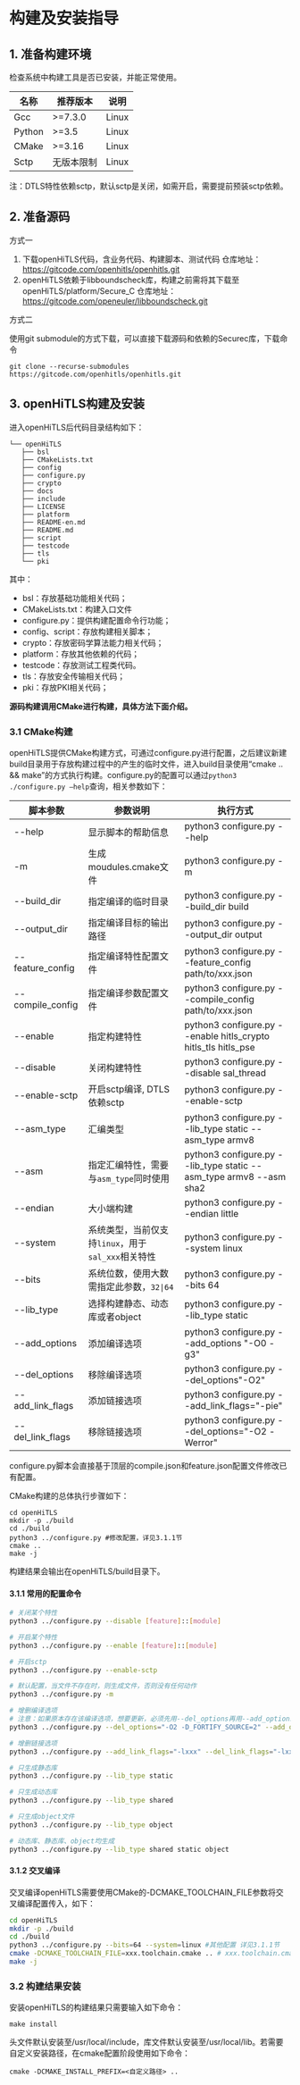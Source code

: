 # 构建及安装指导

## 1. 准备构建环境

检查系统中构建工具是否已安装，并能正常使用。

| **名称** | **推荐版本** | **说明** |
| -------- | ------------ | -------- |
| Gcc        | >=7.3.0       | Linux    |
| Python   | >=3.5          | Linux    |
| CMake    | >=3.16         | Linux    |
| Sctp        | 无版本限制    | Linux    |

注：DTLS特性依赖sctp，默认sctp是关闭，如需开启，需要提前预装sctp依赖。
## 2. 准备源码

方式一

1. 下载openHiTLS代码，含业务代码、构建脚本、测试代码
   仓库地址：https://gitcode.com/openhitls/openhitls.git
2. openHiTLS依赖于libboundscheck库，构建之前需将其下载至openHiTLS/platform/Secure_C
   仓库地址：https://gitcode.com/openeuler/libboundscheck.git

方式二

使用git submodule的方式下载，可以直接下载源码和依赖的Securec库，下载命令

```
git clone --recurse-submodules https://gitcode.com/openhitls/openhitls.git
```

## 3. openHiTLS构建及安装

进入openHiTLS后代码目录结构如下：

```
└── openHiTLS
   ├── bsl
   ├── CMakeLists.txt
   ├── config
   ├── configure.py
   ├── crypto
   ├── docs
   ├── include
   ├── LICENSE
   ├── platform
   ├── README-en.md
   ├── README.md
   ├── script
   ├── testcode
   ├── tls
   └── pki
```

其中：

- bsl：存放基础功能相关代码；
- CMakeLists.txt：构建入口文件
- configure.py：提供构建配置命令行功能；
- config、script：存放构建相关脚本；
- crypto：存放密码学算法能力相关代码；
- platform：存放其他依赖的代码；
- testcode：存放测试工程类代码。
- tls：存放安全传输相关代码；
- pki：存放PKI相关代码；

**源码构建调用CMake进行构建，具体方法下面介绍。**

### 3.1 CMake构建

openHiTLS提供CMake构建方式，可通过configure.py进行配置，之后建议新建build目录用于存放构建过程中的产生的临时文件，进入build目录使用“cmake .. && make”的方式执行构建。configure.py的配置可以通过`python3 ./configure.py –help`查询，相关参数如下：

| **脚本参数** | **参数说明** | **执行方式** |
| ------------- | ------------ | ---------------- |
|--help           |显示脚本的帮助信息|python3 configure.py --help|
|-m                |生成moudules.cmake文件|python3 configure.py -m|
|--build_dir    |指定编译的临时目录|python3 configure.py --build_dir build|
|--output_dir |指定编译目标的输出路径|python3 configure.py --output_dir output|
|--feature_config|指定编译特性配置文件|python3 configure.py --feature_config path/to/xxx.json|
|--compile_config|指定编译参数配置文件|python3 configure.py --compile_config path/to/xxx.json|
|--enable|指定构建特性|python3 configure.py --enable hitls_crypto hitls_tls hitls_pse|
|--disable|关闭构建特性|python3 configure.py --disable sal_thread |
|--enable-sctp|开启sctp编译, DTLS依赖sctp|python3 configure.py --enable-sctp|
|--asm_type|汇编类型|python3 configure.py --lib_type  static --asm_type armv8|
|--asm|指定汇编特性，需要与`asm_type`同时使用|python3 configure.py --lib_type  static --asm_type armv8 --asm sha2|
|--endian|大小端构建|python3 configure.py --endian little|
|--system|系统类型，当前仅支持`linux`，用于`sal_xxx`相关特性|python3 configure.py --system linux|
|--bits|系统位数，使用大数需指定此参数，`32\|64`|python3 configure.py --bits 64|
|--lib_type|选择构建静态、动态库或者object|python3 configure.py --lib_type  static|
|--add_options|添加编译选项|python3 configure.py --add_options "-O0 -g3"|
|--del_options|移除编译选项|python3 configure.py --del_options"-O2"|
|--add_link_flags|添加链接选项|python3 configure.py --add_link_flags="-pie"|
|--del_link_flags|移除链接选项|python3 configure.py --del_options="-O2 -Werror"|

configure.py脚本会直接基于顶层的compile.json和feature.json配置文件修改已有配置。

CMake构建的总体执行步骤如下：

```
cd openHiTLS
mkdir -p ./build
cd ./build
python3 ../configure.py #修改配置，详见3.1.1节
cmake ..
make -j
```

构建结果会输出在openHiTLS/build目录下。

#### 3.1.1 常用的配置命令

```bash
# 关闭某个特性
python3 ../configure.py --disable [feature]::[module] 

# 开启某个特性
python3 ../configure.py --enable [feature]::[module]

# 开启sctp
python3 ../configure.py --enable-sctp

# 默认配置，当文件不存在时，则生成文件，否则没有任何动作
python3 ../configure.py -m

# 增删编译选项
# 注意：如果原本存在该编译选项，想要更新，必须先用--del_options再用--add_options添加，如本例子中，原本优化是O0要改为O2
python3 ../configure.py --del_options="-O2 -D_FORTIFY_SOURCE=2" --add_options="-O0 -g"

# 增删链接选项
python3 ../configure.py --add_link_flags="-lxxx" --del_link_flags="-lxxx"

# 只生成静态库
python3 ../configure.py --lib_type static

# 只生成动态库
python3 ../configure.py --lib_type shared

# 只生成object文件
python3 ../configure.py --lib_type object

# 动态库、静态库、object均生成
python3 ../configure.py --lib_type shared static object
```

#### 3.1.2 交叉编译

交叉编译openHiTLS需要使用CMake的-DCMAKE_TOOLCHAIN_FILE参数将交叉编译配置传入，如下：

```bash
cd openHiTLS
mkdir -p ./build
cd ./build
python3 ../configure.py --bits=64 --system=linux #其他配置 详见3.1.1节
cmake -DCMAKE_TOOLCHAIN_FILE=xxx.toolchain.cmake .. # xxx.toolchain.cmake需用户编写
make -j
```

### 3.2 构建结果安装

安装openHiTLS的构建结果只需要输入如下命令：

```
make install
```

头文件默认安装至/usr/local/include，库文件默认安装至/usr/local/lib。若需要自定义安装路径，在cmake配置阶段使用如下命令：

```
cmake -DCMAKE_INSTALL_PREFIX=<自定义路径> ..
```


